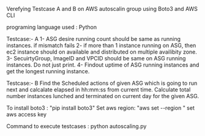 Verefying Testcase A and B on AWS autoscalin group using Boto3 and AWS CLI

programing language used : Python

Testcase:- A
  1- ASG desire running count should be same as running instances. if mismatch fails
  2- if more than 1 instance running on ASG, then ec2 instance should on available and distributed on multiple availibity zone.
  3- SecuirtyGroup, ImageID and VPCID should be same on ASG running instances. Do not just print.
  4- Findout uptime of ASG running instances and get the longest running instance.
  
Testcase:- B
  Find the Scheduled actions of given ASG which is going to run next and calcalate elapsed in hh:mm:ss from current time.
  Calculate total number instances lunched and terminated on current day for the given ASG.

To install boto3 : "pip install boto3"
Set aws region: "aws set --region <region-name>"
set aws access key

Command to execute testcases : python autoscaling.py
